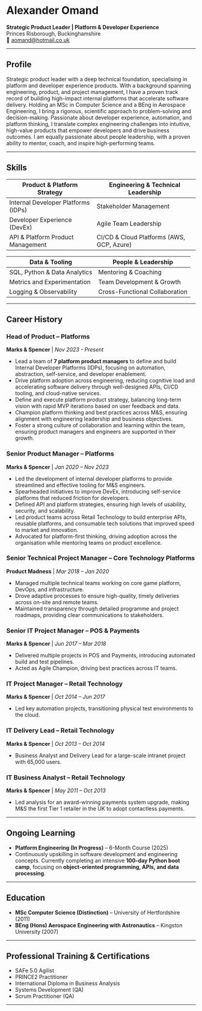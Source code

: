 # Alexander Omand

**Strategic Product Leader | Platform & Developer Experience**  
Princes Risborough, Buckinghamshire  
📧 aomand@hotmail.co.uk

---

## **Profile**
Strategic product leader with a deep technical foundation, specialising in platform and developer experience products. With a background spanning engineering, product, and project management, I have a proven track record of building high-impact internal platforms that accelerate software delivery. Holding an MSc in Computer Science and a BEng in Aerospace Engineering, I bring a rigorous, scientific approach to problem-solving and decision-making. Passionate about developer experience, automation, and platform thinking, I translate complex engineering challenges into intuitive, high-value products that empower developers and drive business outcomes. I am equally passionate about people leadership, with a proven ability to mentor, coach, and inspire high-performing teams.

---

## Skills

| **Product & Platform Strategy** | **Engineering & Technical Leadership** |
|-----------------------------|------------------------------------|
| Internal Developer Platforms (IDPs) | Stakeholder Management |
| Developer Experience (DevEx) | Agile Team Leadership |
| API & Platform Product Management | CI/CD & Cloud Platforms (AWS, GCP, Azure) |

| **Data & Tooling** | **People & Leadership** |
|---------------|---------------------|
| SQL, Python & Data Analytics | Mentoring & Coaching |
| Metrics and Experimentation | Team Development & Growth |
| Logging & Observability | Cross-Functional Collaboration |

---

## **Career History**

### **Head of Product – Platforms**  
**Marks & Spencer** | *Nov 2023 - Present*  
- Lead a team of **7 platform product managers** to define and build Internal Developer Platforms (IDPs), focusing on automation, abstraction, self-service, and developer enablement.
- Drive platform adoption across engineering, reducing cognitive load and accelerating software delivery through well-designed APIs, CI/CD tooling, and cloud-native services.
- Define and execute platform product strategy, balancing long-term vision with rapid MVP iterations based on user feedback and data.
- Champion platform thinking and best practices across M&S, ensuring alignment with engineering leadership and business objectives.
- Foster a strong culture of collaboration and learning within the team, ensuring product managers and engineers are supported in their growth.

### **Senior Product Manager – Platforms**  
**Marks & Spencer** | *Jan 2020 – Nov 2023*  
- Led the development of internal developer platforms to provide streamlined and effective tooling for M&S engineers.
- Spearheaded initiatives to improve DevEx, introducing self-service platforms that reduced friction for developers.
- Defined API and platform strategies, ensuring high levels of usability, security, and scalability.
- Led product teams across Retail Technology to build enterprise APIs, reusable platforms, and consumable tech solutions that improved speed to market and innovation.
- Advocated for platform-first thinking, driving adoption across the organisation while mentoring teams on product excellence.

### **Senior Technical Project Manager – Core Technology Platforms**  
**Product Madness** | *Mar 2018 – Jan 2020*  
- Managed multiple technical teams working on core game platform, DevOps, and infrastructure.
- Drove adaptive processes to ensure high-quality, timely deliveries across on-site and remote teams.
- Maintained transparency through detailed programme and project roadmaps, providing clear communications to stakeholders.

### **Senior IT Project Manager – POS & Payments**  
**Marks & Spencer** | *Jun 2017 – Mar 2018*  
- Delivered multiple projects in POS and Payments, introducing automated build and test pipelines.
- Acted as Agile Champion, driving best practices across IT teams.

### **IT Project Manager – Retail Technology**  
**Marks & Spencer** | *Oct 2014 – Jun 2017*  
- Led key automation projects, transitioning physical test environments to the cloud.

### **IT Delivery Lead – Retail Technology**  
**Marks & Spencer** | *Oct 2013 – Oct 2014*  
- Business Analyst and Delivery Lead for a large-scale intranet project with 65,000 users.

### **IT Business Analyst – Retail Technology**  
**Marks & Spencer** | *May 2011 – Oct 2013*  
- Led analysis for an award-winning payments system upgrade, making M&S the first Tier 1 retailer in the UK to adopt contactless payments.

---

## **Ongoing Learning**
- **Platform Engineering (In Progress)** – 6-Month Course (2025)
- Continuously upskilling in software development and engineering concepts. Currently completing an intensive **100-day Python boot camp**, focusing on **object-oriented programming, APIs, and data processing**.

---

## **Education**
- **MSc Computer Science (Distinction)** – University of Hertfordshire (2011)
- **BEng (Hons) Aerospace Engineering with Astronautics** – Kingston University (2007)

---

## **Professional Training & Certifications**
- SAFe 5.0 Agilist
- PRINCE2 Practitioner
- International Diploma in Business Analysis
- Systems Development (QA)
- Scrum Practitioner (QA)

---
